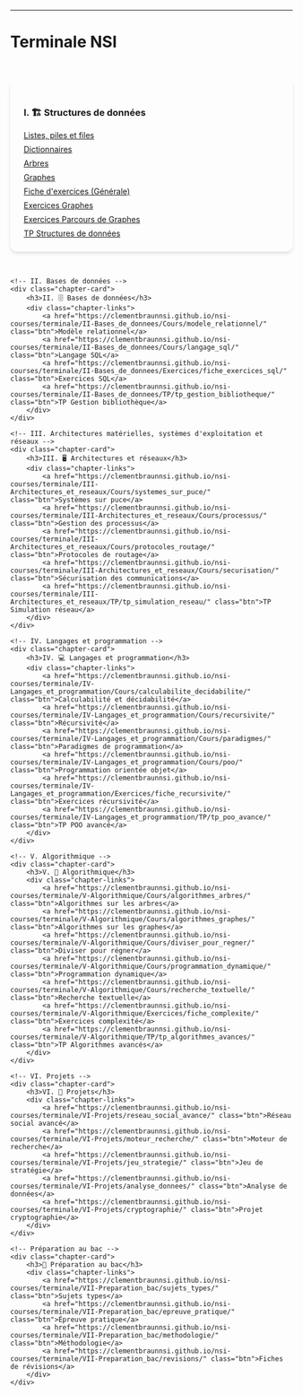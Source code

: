 ---

# Terminale NSI

<style>
.chapter-cards {
    display: grid;
    grid-template-columns: repeat(auto-fit, minmax(300px, 1fr));
    gap: 2rem;
    padding: 2rem 0;
}

.chapter-card {
    background: var(--md-default-bg-color);
    border-radius: 12px;
    padding: 1.5rem;
    box-shadow: 0 4px 6px rgba(0, 0, 0, 0.1);
    transition: transform 0.3s ease;
}

.chapter-card:hover {
    transform: translateY(-5px);
    box-shadow: 0 0 15px rgba(255, 198, 55, 0.8);
}

.chapter-links {
    display: flex;
    flex-direction: column;
    gap: 0.5rem;
    margin-top: 1rem;
}
</style>
<section class="chapter-cards">
    <!-- I. Structures de données -->
    <div class="chapter-card">
        <h3>I. 🏗️ Structures de données</h3>
        <div class="chapter-links">
            <a href="https://clementbraunnsi.github.io/nsi-courses/terminale/I-Structures_de_donnees/Cours/listes_piles_files/" class="btn">Listes, piles et files</a>
            <a href="https://clementbraunnsi.github.io/nsi-courses/terminale/I-Structures_de_donnees/Cours/dictionnaires/" class="btn">Dictionnaires</a>
            <a href="https://clementbraunnsi.github.io/nsi-courses/terminale/I-Structures_de_donnees/Cours/arbres/" class="btn">Arbres</a>
            <a href="https://clementbraunnsi.github.io/nsi-courses/terminale/I-Structures_de_donnees/Cours/graphes/" class="btn">Graphes</a>
            <a href="https://clementbraunnsi.github.io/nsi-courses/terminale/I-Structures_de_donnees/Exercices/fiche_exercices/" class="btn">Fiche d'exercices (Générale)</a>
            <a href="https://clementbraunnsi.github.io/nsi-courses/terminale/I-Structures_de_donnees/Exercices/graphes_exercices/" class="btn">Exercices Graphes</a>
            <a href="https://clementbraunnsi.github.io/nsi-courses/terminale/I-Structures_de_donnees/Exercices/graphes_exercices_parcours/" class="btn">Exercices Parcours de Graphes</a>
            <a href="https://clementbraunnsi.github.io/nsi-courses/terminale/I-Structures_de_donnees/TP/tp_structures/" class="btn">TP Structures de données</a>
        </div>
    </div>

    <!-- II. Bases de données -->
    <div class="chapter-card">
        <h3>II. 🗄️ Bases de données</h3>
        <div class="chapter-links">
            <a href="https://clementbraunnsi.github.io/nsi-courses/terminale/II-Bases_de_donnees/Cours/modele_relationnel/" class="btn">Modèle relationnel</a>
            <a href="https://clementbraunnsi.github.io/nsi-courses/terminale/II-Bases_de_donnees/Cours/langage_sql/" class="btn">Langage SQL</a>
            <a href="https://clementbraunnsi.github.io/nsi-courses/terminale/II-Bases_de_donnees/Exercices/fiche_exercices_sql/" class="btn">Exercices SQL</a>
            <a href="https://clementbraunnsi.github.io/nsi-courses/terminale/II-Bases_de_donnees/TP/tp_gestion_bibliotheque/" class="btn">TP Gestion bibliothèque</a>
        </div>
    </div>

    <!-- III. Architectures matérielles, systèmes d'exploitation et réseaux -->
    <div class="chapter-card">
        <h3>III. 🖥️ Architectures et réseaux</h3>
        <div class="chapter-links">
            <a href="https://clementbraunnsi.github.io/nsi-courses/terminale/III-Architectures_et_reseaux/Cours/systemes_sur_puce/" class="btn">Systèmes sur puce</a>
            <a href="https://clementbraunnsi.github.io/nsi-courses/terminale/III-Architectures_et_reseaux/Cours/processus/" class="btn">Gestion des processus</a>
            <a href="https://clementbraunnsi.github.io/nsi-courses/terminale/III-Architectures_et_reseaux/Cours/protocoles_routage/" class="btn">Protocoles de routage</a>
            <a href="https://clementbraunnsi.github.io/nsi-courses/terminale/III-Architectures_et_reseaux/Cours/securisation/" class="btn">Sécurisation des communications</a>
            <a href="https://clementbraunnsi.github.io/nsi-courses/terminale/III-Architectures_et_reseaux/TP/tp_simulation_reseau/" class="btn">TP Simulation réseau</a>
        </div>
    </div>

    <!-- IV. Langages et programmation -->
    <div class="chapter-card">
        <h3>IV. 💻 Langages et programmation</h3>
        <div class="chapter-links">
            <a href="https://clementbraunnsi.github.io/nsi-courses/terminale/IV-Langages_et_programmation/Cours/calculabilite_decidabilite/" class="btn">Calculabilité et décidabilité</a>
            <a href="https://clementbraunnsi.github.io/nsi-courses/terminale/IV-Langages_et_programmation/Cours/recursivite/" class="btn">Récursivité</a>
            <a href="https://clementbraunnsi.github.io/nsi-courses/terminale/IV-Langages_et_programmation/Cours/paradigmes/" class="btn">Paradigmes de programmation</a>
            <a href="https://clementbraunnsi.github.io/nsi-courses/terminale/IV-Langages_et_programmation/Cours/poo/" class="btn">Programmation orientée objet</a>
            <a href="https://clementbraunnsi.github.io/nsi-courses/terminale/IV-Langages_et_programmation/Exercices/fiche_recursivite/" class="btn">Exercices récursivité</a>
            <a href="https://clementbraunnsi.github.io/nsi-courses/terminale/IV-Langages_et_programmation/TP/tp_poo_avance/" class="btn">TP POO avancé</a>
        </div>
    </div>

    <!-- V. Algorithmique -->
    <div class="chapter-card">
        <h3>V. 🧮 Algorithmique</h3>
        <div class="chapter-links">
            <a href="https://clementbraunnsi.github.io/nsi-courses/terminale/V-Algorithmique/Cours/algorithmes_arbres/" class="btn">Algorithmes sur les arbres</a>
            <a href="https://clementbraunnsi.github.io/nsi-courses/terminale/V-Algorithmique/Cours/algorithmes_graphes/" class="btn">Algorithmes sur les graphes</a>
            <a href="https://clementbraunnsi.github.io/nsi-courses/terminale/V-Algorithmique/Cours/diviser_pour_regner/" class="btn">Diviser pour régner</a>
            <a href="https://clementbraunnsi.github.io/nsi-courses/terminale/V-Algorithmique/Cours/programmation_dynamique/" class="btn">Programmation dynamique</a>
            <a href="https://clementbraunnsi.github.io/nsi-courses/terminale/V-Algorithmique/Cours/recherche_textuelle/" class="btn">Recherche textuelle</a>
            <a href="https://clementbraunnsi.github.io/nsi-courses/terminale/V-Algorithmique/Exercices/fiche_complexite/" class="btn">Exercices complexité</a>
            <a href="https://clementbraunnsi.github.io/nsi-courses/terminale/V-Algorithmique/TP/tp_algorithmes_avances/" class="btn">TP Algorithmes avancés</a>
        </div>
    </div>

    <!-- VI. Projets -->
    <div class="chapter-card">
        <h3>VI. 🚀 Projets</h3>
        <div class="chapter-links">
            <a href="https://clementbraunnsi.github.io/nsi-courses/terminale/VI-Projets/reseau_social_avance/" class="btn">Réseau social avancé</a>
            <a href="https://clementbraunnsi.github.io/nsi-courses/terminale/VI-Projets/moteur_recherche/" class="btn">Moteur de recherche</a>
            <a href="https://clementbraunnsi.github.io/nsi-courses/terminale/VI-Projets/jeu_strategie/" class="btn">Jeu de stratégie</a>
            <a href="https://clementbraunnsi.github.io/nsi-courses/terminale/VI-Projets/analyse_donnees/" class="btn">Analyse de données</a>
            <a href="https://clementbraunnsi.github.io/nsi-courses/terminale/VI-Projets/cryptographie/" class="btn">Projet cryptographie</a>
        </div>
    </div>

    <!-- Préparation au bac -->
    <div class="chapter-card">
        <h3>📝 Préparation au bac</h3>
        <div class="chapter-links">
            <a href="https://clementbraunnsi.github.io/nsi-courses/terminale/VII-Preparation_bac/sujets_types/" class="btn">Sujets types</a>
            <a href="https://clementbraunnsi.github.io/nsi-courses/terminale/VII-Preparation_bac/epreuve_pratique/" class="btn">Épreuve pratique</a>
            <a href="https://clementbraunnsi.github.io/nsi-courses/terminale/VII-Preparation_bac/methodologie/" class="btn">Méthodologie</a>
            <a href="https://clementbraunnsi.github.io/nsi-courses/terminale/VII-Preparation_bac/revisions/" class="btn">Fiches de révisions</a>
        </div>
    </div>
</section>

